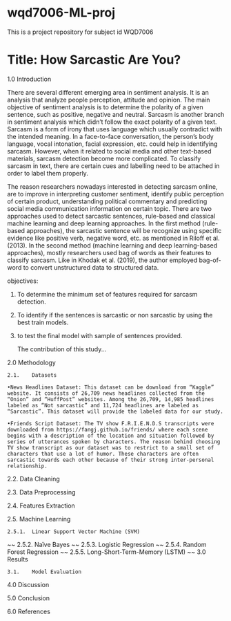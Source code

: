 # wqd7006-ML-proj
This is a project repository for subject id WQD7006

# Title: How Sarcastic Are You?

1.0	Introduction

  There are several different emerging area in sentiment analysis. It is an analysis that analyze people perception, attitude and opinion. The main objective of sentiment analysis is to determine the polarity of a given sentence, such as positive, negative and neutral. Sarcasm is another branch in sentiment analysis which didn’t follow the exact polarity of a given text. Sarcasm is a form of irony that uses language which usually contradict with the intended meaning. In a face-to-face conversation, the person’s body language, vocal intonation, facial expression, etc. could help in identifying sarcasm. However, when it related to social media and other text-based materials, sarcasm detection become more complicated. To classify sarcasm in text, there are certain cues and labelling need to be attached in order to label them properly.
	
  The reason researchers nowadays interested in detecting sarcasm online, are to improve in interpreting customer sentiment, identify public perception of certain product, understanding political commentary and predicting social media communication information on certain topic. There are two approaches used to detect sarcastic sentences, rule-based and classical machine learning and deep learning approaches. In the first method (rule-based approaches), the sarcastic sentence will be recognize using specific evidence like positive verb, negative word, etc. as mentioned in Riloff et al. (2013). In the second method (machine learning and deep learning-based approaches), mostly researchers used bag of words as their features to classify sarcasm. Like in Khodak et al. (2019), the author employed bag-of-word to convert unstructured data to structured data.

objectives:
	
1. To determine the minimum set of features required for sarcasm detection.
2. To identify if the sentences is sarcastic or non sarcastic by using the best train models.
3. to test the final model with sample of sentences provided.
	
  
	The contribution of this study...

2.0	Methodology

	2.1.	Datasets

	•News Headlines Dataset: This dataset can be download from “Kaggle” website. It consists of 26,709 news headlines collected from the “Onion” and “HuffPost” websites. Among the 26,709, 14,985 headlines labeled as “Not sarcastic” and 11,724 headlines are labeled as “Sarcastic”. This dataset will provide the labeled data for our study. 

	•Friends Script Dataset: The TV show F.R.I.E.N.D.S transcripts were downloaded from https://fangj.github.io/friends/ where each scene begins with a description of the location and situation followed by series of utterances spoken by characters. The reason behind choosing TV show transcript as our dataset was to restrict to a small set of characters that use a lot of humor. These characters are often sarcastic towards each other because of their strong inter-personal relationship. 

2.2.	Data Cleaning

2.3.	Data Preprocessing

2.4.	Features Extraction

2.5.	Machine Learning

	2.5.1.	Linear Support Vector Machine (SVM)
~~
	2.5.2.	Naïve Bayes 
~~
	2.5.3.	Logistic Regression
~~
	2.5.4.	Random Forest Regression
~~
	2.5.5.	Long-Short-Term-Memory (LSTM)
~~
3.0	Results

	3.1.	Model Evaluation

4.0	Discussion

5.0	Conclusion

6.0	References

